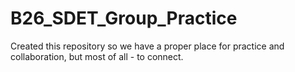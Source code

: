 # B26_SDET_Group_Practice

Created this repository so we have a proper place for practice and collaboration, but most of all - to connect. 
